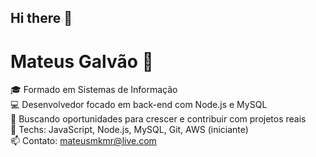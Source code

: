 ## Hi there 👋
# Mateus Galvão 👋

🎓 Formado em Sistemas de Informação  
💻 Desenvolvedor focado em back-end com Node.js e MySQL  
🚀 Buscando oportunidades para crescer e contribuir com projetos reais  
🔧 Techs: JavaScript, Node.js, MySQL, Git, AWS (iniciante)  
📫 Contato: mateusmkmr@live.com
